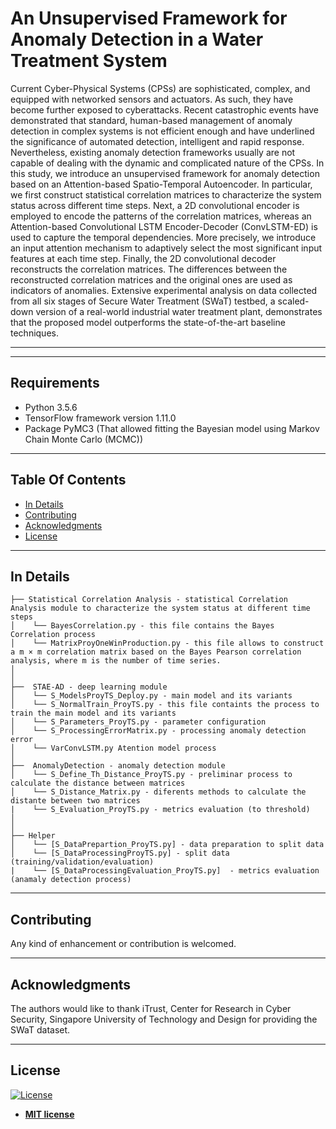 # An Unsupervised Framework for Anomaly Detection in a Water Treatment System 
Current Cyber-Physical Systems (CPSs) are sophisticated, complex, and equipped with networked sensors and actuators. As such, they have become further exposed to cyberattacks. Recent catastrophic events have demonstrated that standard, human-based management of anomaly detection in complex systems is not efficient enough and have underlined the significance of automated detection, intelligent and rapid response. Nevertheless, existing anomaly detection frameworks usually are not capable of dealing with the dynamic and complicated nature of the CPSs. In this study, we introduce an unsupervised framework for anomaly detection based on an Attention-based Spatio-Temporal Autoencoder. In particular, we first construct statistical correlation matrices to characterize the system status across different time steps. Next, a 2D convolutional encoder is employed to encode the patterns of the correlation matrices, whereas an Attention-based Convolutional LSTM Encoder-Decoder (ConvLSTM-ED) is used to capture the temporal dependencies. More precisely, we introduce an input attention mechanism to adaptively select the most significant input features at each time step. Finally, the 2D convolutional decoder reconstructs the correlation matrices. The differences between the reconstructed correlation matrices and the original ones are used as indicators of anomalies. Extensive experimental analysis on data collected from all six stages of Secure Water Treatment (SWaT) testbed, a scaled-down version of a real-world industrial water treatment plant, demonstrates that the proposed model outperforms the state-of-the-art baseline techniques.

---
---

## Requirements
- Python 3.5.6
- TensorFlow framework version 1.11.0 
- Package PyMC3 (That allowed fitting the Bayesian model using Markov Chain Monte Carlo (MCMC))
---

## Table Of Contents
-  [In Details](#in-details)
-  [Contributing](#contributing)
-  [Acknowledgments](#acknowledgments)
- [License](#license)

---

## In Details
```
├── Statistical Correlation Analysis - statistical Correlation Analysis module to characterize the system status at different time steps
│    └── BayesCorrelation.py - this file contains the Bayes Correlation process 
│    └── MatrixProyOneWinProduction.py - this file allows to construct a m × m correlation matrix based on the Bayes Pearson correlation analysis, where m is the number of time series.
│ 
│
├──  STAE-AD - deep learning module 
│    └── S_ModelsProyTS_Deploy.py - main model and its variants
│    └── S_NormalTrain_ProyTS.py - this file containts the process to train the main model and its variants 
│    └── S_Parameters_ProyTS.py - parameter configuration
│    └── S_ProcessingErrorMatrix.py - processing anomaly detection error
│    └── VarConvLSTM.py Atention model process 
│
├──  AnomalyDetection - anomaly detection module
│    └── S_Define_Th_Distance_ProyTS.py - preliminar process to calculate the distance between matrices 
│    └── S_Distance_Matrix.py - diferents methods to calculate the distante between two matrices 
|    └── S_Evaluation_ProyTS.py - metrics evaluation (to threshold)
│
│
├── Helper      
│    └── [S_DataPrepartion_ProyTS.py] - data preparation to split data
│    └── [S_DataProcessingProyTS.py] - split data (training/validation/evaluation)
|    └── [S_DataProcessingEvaluation_ProyTS.py]  - metrics evaluation (anamaly detection process)
```
---

## Contributing
Any kind of enhancement or contribution is welcomed.

---

## Acknowledgments
The authors would like to thank iTrust, Center for Research in Cyber Security, Singapore University of Technology and Design for providing the SWaT dataset.

---

## License
[![License](http://img.shields.io/:license-mit-blue.svg?style=flat-square)](http://badges.mit-license.org)

- **[MIT license](https://github.com/MayraMacasC/AnomalyDetection/blob/master/LICENSE.md)**


